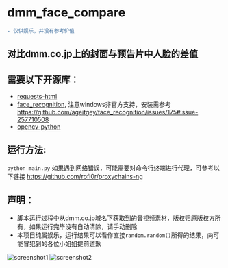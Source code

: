 # dmm_face_compare
```diff
- 仅供娱乐，并没有参考价值
```
## 对比dmm.co.jp上的封面与预告片中人脸的差值

## 需要以下开源库：
- [requests-html](https://github.com/kennethreitz/requests-html)
- [face_recognition](https://github.com/ageitgey/face_recognition),  注意windows非官方支持，安装需参考 https://github.com/ageitgey/face_recognition/issues/175#issue-257710508
- [opencv-python](https://github.com/opencv/opencv)


## 运行方法:
`python main.py`
如果遇到网络错误，可能需要对命令行终端进行代理，可参考以下链接 https://github.com/rofl0r/proxychains-ng

## 声明：
- 脚本运行过程中从dmm.co.jp域名下获取到的音视频素材，版权归原版权方所有，如果运行完毕没有自动清除，请手动删除
- 本项目纯属娱乐，运行结果可以看作直接`random.random()`所得的结果，向可能冒犯到的各位小姐姐提前道歉

![screenshot1](https://raw.githubusercontent.com/fqxufo/dmm_face_compare/master/screenshot_1.png)
![screenshot2](https://raw.githubusercontent.com/fqxufo/dmm_face_compare/master/screenshot_2.png)
